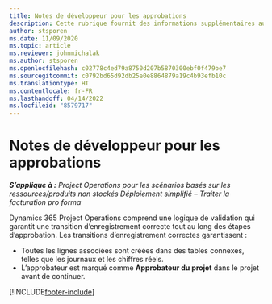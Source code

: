 ```yaml
---
title: Notes de développeur pour les approbations
description: Cette rubrique fournit des informations supplémentaires aux développeurs sur l’utilisation des approbations.
author: stsporen
ms.date: 11/09/2020
ms.topic: article
ms.reviewer: johnmichalak
ms.author: stsporen
ms.openlocfilehash: c02778c4ed79a8750d207b5870300ebf0f479be7
ms.sourcegitcommit: c0792bd65d92db25e0e8864879a19c4b93efb10c
ms.translationtype: HT
ms.contentlocale: fr-FR
ms.lasthandoff: 04/14/2022
ms.locfileid: "8579717"
---
```

# <a name="developer-notes-for-approvals"></a>Notes de développeur pour les approbations

_**S’applique à :** Project Operations pour les scénarios basés sur les ressources/produits non stockés Déploiement simplifié – Traiter la facturation pro forma_

Dynamics 365 Project Operations comprend une logique de validation qui garantit une transition d’enregistrement correcte tout au long des étapes d’approbation. Les transitions d’enregistrement correctes garantissent : 

  - Toutes les lignes associées sont créées dans des tables connexes, telles que les journaux et les chiffres réels.
  - L’approbateur est marqué comme **Approbateur du projet** dans le projet avant de continuer.


[!INCLUDE[footer-include](../includes/footer-banner.md)]